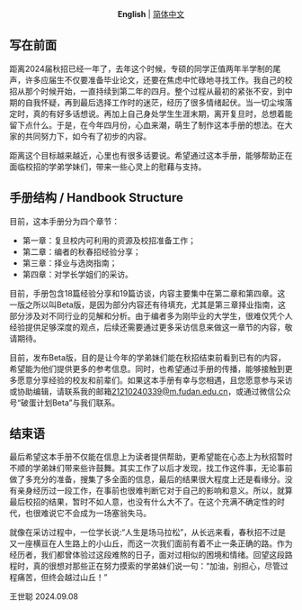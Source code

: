 <div align="center">

**English** | [简体中文][readme-zh-link]  <br />

[readme-zh-link]: ./README-zh.md
</div>

## 写在前面

距离2024届秋招已经一年了，去年这个时候，专硕的同学正值两年半学制的尾声，许多应届生不仅要准备毕业论文，还要在焦虑中忙碌地寻找工作。我自己的校招从那个时候开始，一直持续到第二年的四月。整个过程从最初的紧张不安，到中期的自我怀疑，再到最后选择工作时的迷茫，经历了很多情绪起伏。当一切尘埃落定时，真的有好多话想说。再加上自己身处学生生涯末期，离开复旦时，总想着能留下点什么。于是，在今年四月份，心血来潮，萌生了制作这本手册的想法。在大家的共同努力下，如今有了初步的内容。

距离这个目标越来越近，心里也有很多话要说。希望通过这本手册，能够帮助正在面临校招的学弟学妹们，带来一些心灵上的慰藉与支持。

## 手册结构 / Handbook Structure

目前，这本手册分为四个章节：  

- 第一章：复旦校内可利用的资源及校招准备工作；  
- 第二章：编者的秋春招经验分享；  
- 第三章：择业与选岗指南；  
- 第四章：对学长学姐们的采访。

目前，手册包含18篇经验分享和19篇访谈，内容主要集中在第二章和第四章。这一版之所以叫Beta版，是因为部分内容还有待填充，尤其是第三章择业指南，这部分涉及对不同行业的见解和分析。由于编者多为刚毕业的大学生，很难仅凭个人经验提供足够深度的观点，后续还需要通过更多采访信息来做这一章节的内容，敬请期待。

目前，发布Beta版，目的是让今年的学弟妹们能在秋招结束前看到已有的内容，希望能为他们提供更多的参考信息。同时，也希望通过手册的传播，能够接触到更多愿意分享经验的校友和前辈们。如果这本手册有幸与您相遇，且您愿意参与采访或协助编辑，请联系我的邮箱<21210240339@m.fudan.edu.cn>，或通过微信公众号“破蛋计划Beta”与我们联系。

## 结束语

最后希望这本手册不仅能在信息上为读者提供帮助，更希望能在心态上为秋招暂时不顺的学弟妹们带来些许鼓舞。其实工作了以后才发现，找工作这件事，无论事前做了多充分的准备，搜集了多全面的信息，最后的结果很大程度上还是看缘分。没有亲身经历过一段工作，在事前也很难判断它对于自己的影响和意义。所以，就算最后校招的结果，暂时不如人意，也没有什么大不了。在这个充满不确定性的时代，也很难说它不会成为一场塞翁失马。

就像在采访过程中，一位学长说:“人生是场马拉松”，从长远来看，春秋招不过是又一座横亘在人生路上的小山丘，而这一次我们面前有着不止一条正确的路。作为经历者，我们都曾体验过这段难熬的日子，面对过相似的困境和情绪。回望这段路程时，真的很想对那些正在努力摸索的学弟妹们说一句：“加油，别担心，尽管过程痛苦，但终会越过山丘！”

王世聪 2024.09.08  
